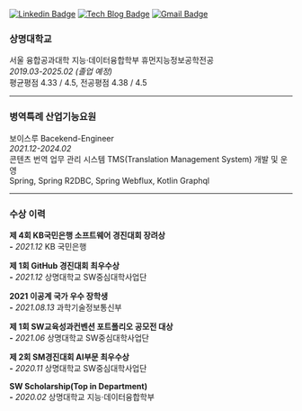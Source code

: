 [![Linkedin Badge](https://img.shields.io/badge/-LinkedIn-blue?style=flat-square&logo=Linkedin&logoColor=white&link=https://https://www.linkedin.com/in/yoonho-ahn-30baa5203/)](https://www.linkedin.com/in/yoonho-ahn-30baa5203/)
[![Tech Blog Badge](https://img.shields.io/badge/-Tech%20blog-gray?style=flat-square&logo=github&link=https://ahn3330.tistory.com/)](https://ahn3330.tistory.com/)
[![Gmail Badge](https://img.shields.io/badge/Gmail-d14836?style=flat-square&logo=Gmail&logoColor=white&link=mailto:yoonho5684@gmail.com)](mailto:yoonho5684@gmail.com)

### 상명대학교

서울 융합공과대학 지능·데이터융합학부 휴먼지능정보공학전공<br>
*2019.03-2025.02 (졸업 예정)*<br>
평균평점 4.33 / 4.5, 전공평점 4.38 / 4.5

---

### 병역특례 산업기능요원

보이스루 Bacekend-Engineer<br>
*2021.12-2024.02*<br>
콘텐츠 번역 업무 관리 시스템 TMS(Translation Management System) 개발 및 운영<br>
Spring, Spring R2DBC, Spring Webflux, Kotlin Graphql<br>

---

### 수상 이력

**제 4회 KB국민은행 소프트웨어 경진대회 장려상<br>
-** *2021.12* KB 국민은행

**제 1회 GitHub 경진대회 최우수상<br>
-** *2021.12* 상명대학교 SW중심대학사업단

**2021 이공계 국가 우수 장학생<br>
-** *2021.08.13* 과학기술정보통신부

**제 1회 SW교육성과컨벤션 포트폴리오 공모전 대상<br>
-** *2021.06* 상명대학교 SW중심대학사업단

**제 2회 SM경진대회 AI부문 최우수상<br>
-** *2020.11* 상명대학교 SW중심대학사업단

**SW Scholarship(Top in Department)<br>
-** *2020.02* 상명대학교 지능·데이터융합학부
